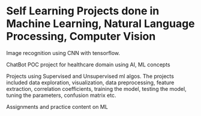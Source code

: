 # Self Learning Projects done in Machine Learning, Natural Language Processing, Computer Vision

Image recognition using CNN with tensorflow.

ChatBot POC project for healthcare domain using AI, ML concepts 

Projects using Supervised and Unsupervised ml algos. 
The projects included data exploration, visualization, data preprocessing, feature extraction, correlation coefficients, training the model, testing the model, tuning the parameters, confusion matrix etc.

Assignments and practice content on ML


